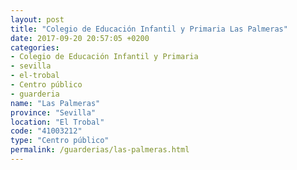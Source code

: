 ```yaml
---
layout: post
title: "Colegio de Educación Infantil y Primaria Las Palmeras"
date: 2017-09-20 20:57:05 +0200
categories:
- Colegio de Educación Infantil y Primaria
- sevilla
- el-trobal
- Centro público
- guarderia
name: "Las Palmeras"
province: "Sevilla"
location: "El Trobal"
code: "41003212"
type: "Centro público"
permalink: /guarderias/las-palmeras.html
---
```

